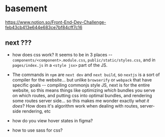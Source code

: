 # basement

https://www.notion.so/Front-End-Dev-Challenge-feb43cb413e644e683ce7bf84cff7c16


## next ???

* how does css work? It seems to be in 3 places --
`components/<component>.module.css`, `public/static/styles.css`, and in `pages/index.js` in a `<style jsx>` part of the JS.

* The commands in `npm` are `next dev` and `next build`, so `nextjs` is a sort of compiler for the website... but unlike `browserify` or `webpack` that have specific goals -- compiling commonjs style JS, next is for the entire website, so this means things like optimizing *which* bundles you serve on which routes, and putting css into optimal bundles, and rendering some routes server side... so this makes me wonder exactly *what it does*? How does it's algorithm work when dealing with routes, server-side rendering, etc

* how do you view hover states in figma?

* how to use sass for css?

